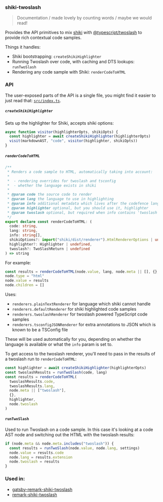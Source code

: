 ### shiki-twoslash

> Documentation / made lovely by counting words / maybe we would read!

Provides the API primitives to mix [shiki](https://shiki.matsu.io) with [@typescript/twoslash](https://github.com/microsoft/TypeScript-Website/tree/v2/packages/ts-twoslasher) to provide rich contextual code samples.

Things it handles:

- Shiki bootstrapping: `createShikiHighlighter`
- Running Twoslash over code, with caching and DTS lookups: `runTwoSlash`
- Rendering any code sample with Shiki: `renderCodeToHTML`

### API

The user-exposed parts of the API is a single file, you might find it easier to just read that: [`src/index.ts`](https://github.com/microsoft/TypeScript-website/blob/v2/packages/shiki-twoslash/src/index.ts).

##### `createShikiHighlighter`

Sets up the highlighter for Shiki, accepts shiki options:

```ts
async function visitor(highlighterOpts, shikiOpts) {
  const highlighter = await createShikiHighlighter(highlighterOpts)
  visit(markdownAST, "code", visitor(highlighter, shikiOpts))
}
```

##### `renderCodeToHTML`

```ts
/**
 * Renders a code sample to HTML, automatically taking into account:
 *
 *  - rendering overrides for twoslash and tsconfig
 *  - whether the language exists in shiki
 *
 * @param code the source code to render
 * @param lang the language to use in highlighting
 * @param info additional metadata which lives after the codefence lang (e.g. ["twoslash"])
 * @param highlighter optional, but you should use it, highlighter
 * @param twoslash optional, but required when info contains 'twoslash' as a string
 */
export declare const renderCodeToHTML: (
  code: string,
  lang: string,
  info: string[],
  shikiOptions?: import("shiki/dist/renderer").HtmlRendererOptions | undefined,
  highlighter?: Highlighter | undefined,
  twoslash?: TwoSlashReturn | undefined
) => string
```

For example:

```ts
const results = renderCodeToHTML(node.value, lang, node.meta || [], {}, highlighter, node.twoslash)
node.type = "html"
node.value = results
node.children = []
```

Uses:

- `renderers.plainTextRenderer` for language which shiki cannot handle
- `renderers.defaultRenderer` for shiki highlighted code samples
- `renderers.twoslashRenderer` for twoslash powered TypeScript code samples
- `renderers.tsconfigJSONRenderer` for extra annotations to JSON which is known to be a TSConfig file

These will be used automatically for you, depending on whether the language is available or what the `info` param is set to.

To get access to the twoslash renderer, you'll need to pass in the results of a twoslash run to `renderCodeToHTML`:

```ts
const highlighter = await createShikiHighlighter(highlighterOpts)
const twoslashResults = runTwoSlash(code, lang)
const results = renderCodeToHTML(
  twoslashResults.code,
  twoslashResults.lang,
  node.meta || ["twoslash"],
  {},
  highlighter,
  node.twoslash
)
```

#### `runTwoSlash`

Used to run Twoslash on a code sample. In this case it's looking at a code AST node and switching out the HTML with the twoslash results:

```ts
if (node.meta && node.meta.includes("twoslash")) {
  const results = runTwoSlash(node.value, node.lang, settings)
  node.value = results.code
  node.lang = results.extension
  node.twoslash = results
}
```

### Used in:

- [gatsby-remark-shiki-twoslash](https://www.npmjs.com/package/gatsby-remark-shiki-twoslash)
- [remark-shiki-twoslash](https://www.npmjs.com/package/remark-shiki-twoslash)
